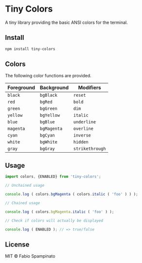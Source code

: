 # Tiny Colors

A tiny library providing the basic ANSI colors for the terminal.

## Install

```sh
npm install tiny-colors
```

## Colors

The following color functions are provided.

| Foreground | Background  | Modifiers       |
| ---------- | ----------- | --------------- |
| `black`    | `bgBlack`   | `reset`         |
| `red`      | `bgRed`     | `bold`          |
| `green`    | `bgGreen`   | `dim`           |
| `yellow`   | `bgYellow`  | `italic`        |
| `blue`     | `bgBlue`    | `underline`     |
| `magenta`  | `bgMagenta` | `overline`      |
| `cyan`     | `bgCyan`    | `inverse`       |
| `white`    | `bgWhite`   | `hidden`        |
| `gray`     | `bgGray`    | `strikethrough` |

## Usage

```ts
import colors, {ENABLED} from 'tiny-colors';

// Unchained usage

console.log ( colors.bgMagenta ( colors.italic ( 'foo' ) ) );

// Chained usage

console.log ( colors.bgMagenta.italic ( 'foo' ) );

// Check if colors will actually be displayed

console.log ( ENABLED ); // => true/false
```

## License

MIT © Fabio Spampinato
